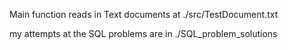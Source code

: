Main function reads in Text documents at ./src/TestDocument.txt

my attempts at the SQL problems are in ./SQL_problem_solutions